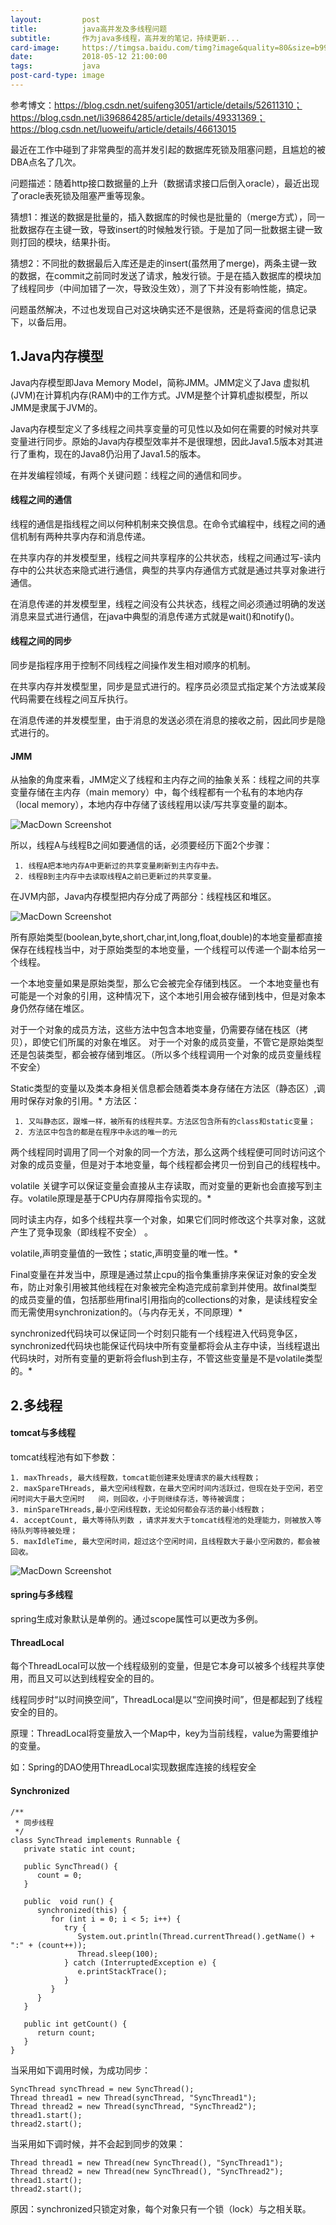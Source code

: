 ```yaml
---
layout:         post
title:          java高并发及多线程问题
subtitle:       作为java多线程，高并发的笔记，持续更新...
card-image:     https://timgsa.baidu.com/timg?image&quality=80&size=b9999_10000&sec=1526140987556&di=b86d007b9a490e5c99a0a155ae97de77&imgtype=0&src=http%3A%2F%2Fwww.cssxt.com%2Fuploadfile%2F2017%2F0824%2F20170824104515761.jpg
date:           2018-05-12 21:00:00
tags:           java
post-card-type: image
---
```


参考博文：https://blog.csdn.net/suifeng3051/article/details/52611310；
        https://blog.csdn.net/li396864285/article/details/49331369；
        https://blog.csdn.net/luoweifu/article/details/46613015

最近在工作中碰到了非常典型的高并发引起的数据库死锁及阻塞问题，且尴尬的被DBA点名了几次。

问题描述：随着http接口数据量的上升（数据请求接口后倒入oracle），最近出现了oracle表死锁及阻塞严重等现象。

猜想1：推送的数据是批量的，插入数据库的时候也是批量的（merge方式），同一批数据存在主键一致，导致insert的时候触发行锁。于是加了同一批数据主键一致则打回的模块，结果扑街。

猜想2：不同批的数据最后入库还是走的insert(虽然用了merge)，两条主键一致的数据，在commit之前同时发送了请求，触发行锁。于是在插入数据库的模块加了线程同步（中间加错了一次，导致没生效），测了下并没有影响性能，搞定。

问题虽然解决，不过也发现自己对这块确实还不是很熟，还是将查阅的信息记录下，以备后用。


## 1.Java内存模型

Java内存模型即Java Memory Model，简称JMM。JMM定义了Java 虚拟机(JVM)在计算机内存(RAM)中的工作方式。JVM是整个计算机虚拟模型，所以JMM是隶属于JVM的。

Java内存模型定义了多线程之间共享变量的可见性以及如何在需要的时候对共享变量进行同步。原始的Java内存模型效率并不是很理想，因此Java1.5版本对其进行了重构，现在的Java8仍沿用了Java1.5的版本。

在并发编程领域，有两个关键问题：线程之间的通信和同步。

#### 线程之间的通信

线程的通信是指线程之间以何种机制来交换信息。在命令式编程中，线程之间的通信机制有两种共享内存和消息传递。

在共享内存的并发模型里，线程之间共享程序的公共状态，线程之间通过写-读内存中的公共状态来隐式进行通信，典型的共享内存通信方式就是通过共享对象进行通信。

在消息传递的并发模型里，线程之间没有公共状态，线程之间必须通过明确的发送消息来显式进行通信，在java中典型的消息传递方式就是wait()和notify()。

#### 线程之间的同步

同步是指程序用于控制不同线程之间操作发生相对顺序的机制。

在共享内存并发模型里，同步是显式进行的。程序员必须显式指定某个方法或某段代码需要在线程之间互斥执行。

在消息传递的并发模型里，由于消息的发送必须在消息的接收之前，因此同步是隐式进行的。

#### JMM

从抽象的角度来看，JMM定义了线程和主内存之间的抽象关系：线程之间的共享变量存储在主内存（main memory）中，每个线程都有一个私有的本地内存（local memory），本地内存中存储了该线程用以读/写共享变量的副本。

![MacDown Screenshot](https://img-blog.csdn.net/20160921182337904)

所以，线程A与线程B之间如要通信的话，必须要经历下面2个步骤：

     1. 线程A把本地内存A中更新过的共享变量刷新到主内存中去。
     2. 线程B到主内存中去读取线程A之前已更新过的共享变量。

在JVM内部，Java内存模型把内存分成了两部分：线程栈区和堆区。

![MacDown Screenshot](https://img-blog.csdn.net/20160921182837697)

所有原始类型(boolean,byte,short,char,int,long,float,double)的本地变量都直接保存在线程栈当中，对于原始类型的本地变量，一个线程可以传递一个副本给另一个线程。

一个本地变量如果是原始类型，那么它会被完全存储到栈区。 
一个本地变量也有可能是一个对象的引用，这种情况下，这个本地引用会被存储到栈中，但是对象本身仍然存储在堆区。

对于一个对象的成员方法，这些方法中包含本地变量，仍需要存储在栈区（拷贝），即使它们所属的对象在堆区。 
对于一个对象的成员变量，不管它是原始类型还是包装类型，都会被存储到堆区。（所以多个线程调用一个对象的成员变量线程不安全）

Static类型的变量以及类本身相关信息都会随着类本身存储在方法区（静态区）,调用时保存对象的引用。*
方法区：

     1. 又叫静态区，跟堆一样，被所有的线程共享。方法区包含所有的class和static变量；
     2. 方法区中包含的都是在程序中永远的唯一的元

两个线程同时调用了同一个对象的同一个方法，那么这两个线程便可同时访问这个对象的成员变量，但是对于本地变量，每个线程都会拷贝一份到自己的线程栈中。

volatile 关键字可以保证变量会直接从主存读取，而对变量的更新也会直接写到主存。volatile原理是基于CPU内存屏障指令实现的。*

同时读主内存，如多个线程共享一个对象，如果它们同时修改这个共享对象，这就产生了竞争现象（即线程不安全）	。

volatile,声明变量值的一致性；static,声明变量的唯一性。*

Final变量在并发当中，原理是通过禁止cpu的指令集重排序来保证对象的安全发布，防止对象引用被其他线程在对象被完全构造完成前拿到并使用。故final类型的成员变量的值，包括那些用final引用指向的collections的对象，是读线程安全而无需使用synchronization的。（与内存无关，不同原理）*

synchronized代码块可以保证同一个时刻只能有一个线程进入代码竞争区，synchronized代码块也能保证代码块中所有变量都将会从主存中读，当线程退出代码块时，对所有变量的更新将会flush到主存，不管这些变量是不是volatile类型的。*



## 2.多线程

#### tomcat与多线程

tomcat线程池有如下参数：

    1. maxThreads, 最大线程数，tomcat能创建来处理请求的最大线程数；
    2. maxSpareTHreads, 最大空闲线程数，在最大空闲时间内活跃过，但现在处于空闲，若空闲时间大于最大空闲时   间，则回收，小于则继续存活，等待被调度；
    3. minSpareTHreads,最小空闲线程数，无论如何都会存活的最小线程数；
    4. acceptCount, 最大等待队列数 ，请求并发大于tomcat线程池的处理能力，则被放入等待队列等待被处理；
    5. maxIdleTime, 最大空闲时间，超过这个空闲时间，且线程数大于最小空闲数的，都会被回收。
    
![MacDown Screenshot](https://img-blog.csdn.net/20151022113805905?watermark/2/text/aHR0cDovL2Jsb2cuY3Nkbi5uZXQv/font/5a6L5L2T/fontsize/400/fill/I0JBQkFCMA==/dissolve/70/gravity/Center)

#### spring与多线程

spring生成对象默认是单例的。通过scope属性可以更改为多例。

#### ThreadLocal

每个ThreadLocal可以放一个线程级别的变量，但是它本身可以被多个线程共享使用，而且又可以达到线程安全的目的。

线程同步时“以时间换空间”，ThreadLocal是以“空间换时间”，但是都起到了线程安全的目的。

原理：ThreadLocal将变量放入一个Map中，key为当前线程，value为需要维护的变量。

如：Spring的DAO使用ThreadLocal实现数据库连接的线程安全

#### Synchronized

```
/**
 * 同步线程
 */
class SyncThread implements Runnable {
   private static int count;

   public SyncThread() {
      count = 0;
   }

   public  void run() {
      synchronized(this) {
         for (int i = 0; i < 5; i++) {
            try {
               System.out.println(Thread.currentThread().getName() + ":" + (count++));
               Thread.sleep(100);
            } catch (InterruptedException e) {
               e.printStackTrace();
            }
         }
      }
   }

   public int getCount() {
      return count;
   }
}
```

当采用如下调用时候，为成功同步：

```
SyncThread syncThread = new SyncThread();
Thread thread1 = new Thread(syncThread, "SyncThread1");
Thread thread2 = new Thread(syncThread, "SyncThread2");
thread1.start();
thread2.start();
```

当采用如下调时候，并不会起到同步的效果：

```
Thread thread1 = new Thread(new SyncThread(), "SyncThread1");
Thread thread2 = new Thread(new SyncThread(), "SyncThread2");
thread1.start();
thread2.start();
```

原因：synchronized只锁定对象，每个对象只有一个锁（lock）与之相关联。


